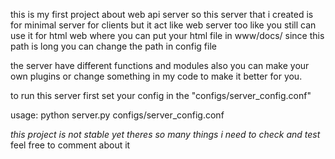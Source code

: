 
this is my first project about web api server so this server that i created is for
minimal server for clients but it act like web server too like you still can use
it for html web where you can put your html file in www/docs/ since this path
is long you can change the path in config file

the server have different functions and modules also you can make your own plugins
or change something in my code to make it better for you.

to run this server first set your config in the "configs/server_config.conf"

usage:
  python server.py configs/server_config.conf

*this project is not stable yet theres so many things i need to check and test*
feel free to comment about it
